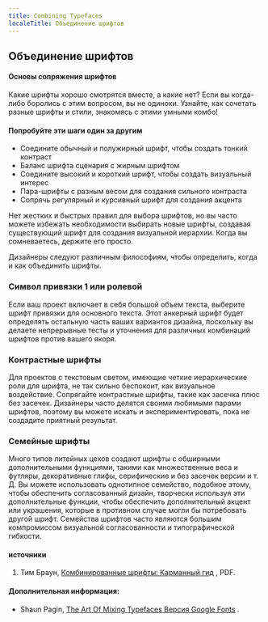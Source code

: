 ```yaml
---
title: Combining Typefaces
localeTitle: Объединение шрифтов
---
```

## Объединение шрифтов

#### Основы сопряжения шрифтов

Какие шрифты хорошо смотрятся вместе, а какие нет? Если вы когда-либо боролись с этим вопросом, вы не одиноки. Узнайте, как сочетать разные шрифты и стили, знакомясь с этими умными комбо!

#### Попробуйте эти шаги один за другим

*   Соедините обычный и полужирный шрифт, чтобы создать тонкий контраст
*   Баланс шрифта сценария с жирным шрифтом
*   Соедините высокий и короткий шрифт, чтобы создать визуальный интерес
*   Пара-шрифты с разным весом для создания сильного контраста
*   Сопрячь регулярный и курсивный шрифт для создания акцента

Нет жестких и быстрых правил для выбора шрифтов, но вы часто можете избежать необходимости выбирать новые шрифты, создавая существующий шрифт для создания визуальной иерархии. Когда вы сомневаетесь, держите его просто.

Дизайнеры следуют различным философиям, чтобы определить, когда и как объединить шрифты.

### Символ привязки 1 или ролевой

Если ваш проект включает в себя большой объем текста, выберите шрифт привязки для основного текста. Этот анкерный шрифт будет определять остальную часть ваших вариантов дизайна, поскольку вы делаете непрерывные тесты и уточнения для различных комбинаций шрифтов против вашего якоря.

### Контрастные шрифты

Для проектов с текстовым светом, имеющие четкие иерархические роли для шрифта, не так сильно беспокоит, как визуальное воздействие. Сопрягайте контрастные шрифты, такие как засечка плюс без засечек. Дизайнеры часто делятся своими любимыми парами шрифтов, поэтому вы можете искать и экспериментировать, пока не создадите приятный результат.

### Семейные шрифты

Много типов литейных цехов создают шрифты с обширными дополнительными функциями, такими как множественные веса и футляры, декоративные глифы, серифические и без засечек версии и т. Д. Вы можете использовать однотипное семейство, подобное этому, чтобы обеспечить согласованный дизайн, творчески используя эти дополнительные функции, чтобы обеспечить дополнительный акцент или украшения, которые в противном случае могли бы потребовать другой шрифт. Семейства шрифтов часто являются большим компромиссом визуальной согласованности и типографической гибкости.

#### источники

1.  Тим Браун, [Комбинированные шрифты: Карманный гид](https://blog.typekit.com/2016/04/29/combining-typefaces-free-guide-to-great-typography/) , PDF.

#### Дополнительная информация:

*   Shaun Pagin, [The Art Of Mixing Typefaces Версия Google Fonts](http://www.fastprint.co.uk/blog/the-art-of-mixing-typefaces.html) .